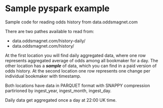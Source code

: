 # Sample pyspark example
Sample code for reading odds history from data.oddsmagnet.com

There are two pathes available to read from:

- data.oddsmagnet.com/history-daily/
- data.oddsmagnet.com/history/

At the first location you will find daily aggregated data, where one row represents aggregated average of odds among all bookmaker for a day. The other location has a ___sample___ of data, which you can find in a paid version of odds history. At the second location one row represents one change per individual bookmaker with timestamp.

Both locations have data in PARQUET format with SNAPPY compression partirioned by ingest_year, ingest_month, ingest_day.

Daily data get aggregated once a day at 22:00 UK time. 

